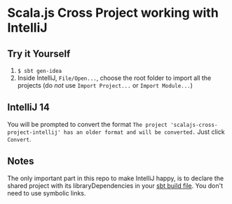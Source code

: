 # Scala.js Cross Project working with IntelliJ

## Try it Yourself

1. `$ sbt gen-idea`
2. Inside IntelliJ, `File/Open...`, choose the root folder to import all the projects (do *not* use `Import Project...` or `Import Module...`)

## IntelliJ 14

You will be prompted to convert the format `The project 'scalajs-cross-project-intellij' has an older format and will be converted.`
Just click `Convert`.

## Notes

The only important part in this repo to make IntelliJ happy, is to declare the shared project with its libraryDependencies in your [sbt build file](https://github.com/vmunier/scalajs-cross-project-intellij/blob/8c004a5e487d30eecb4c1276fd04ae3c7167ae9e/build.sbt#L13-L15). You don't need to use symbolic links.
